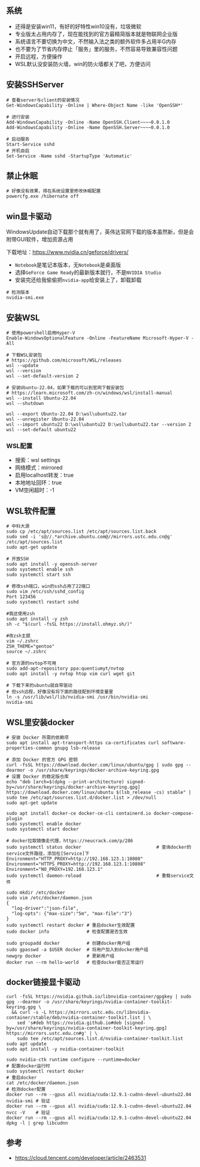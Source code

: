 ## 系统

+ 还得是安装win11，有好的好特性win10没有，垃圾微软
+ 专业版太占用内存了，现在能找到的官方最精简版本就是物联网企业版
+ 系统语言不要切换为中文，不然输入法之类的额外软件多占用半G内存
+ 也不要为了节省内存停止「服务」里的服务，不然容易导致兼容性问题
+ 开启远程，方便操作
+ WSL默认没安装防火墙，win的防火墙都关了吧，方便访问

## 安装SSHServer

```shell
# 查看server与client的安装情况
Get-WindowsCapability -Online | Where-Object Name -like 'OpenSSH*'

# 进行安装
Add-WindowsCapability -Online -Name OpenSSH.Client~~~~0.0.1.0
Add-WindowsCapability -Online -Name OpenSSH.Server~~~~0.0.1.0

# 启动服务
Start-Service sshd
# 开机自启
Set-Service -Name sshd -StartupType 'Automatic'
```

## 禁止休眠

```shell
# 好像没有效果，得在系统设置里修改休眠配置
powercfg.exe /hibernate off
```

## win显卡驱动

WindowsUpdate自动下载那个就有用了，英伟达官网下载的版本虽然新，但是会附带GUI软件，增加资源占用

下载地址：https://www.nvidia.cn/geforce/drivers/

+ `Notebook`是笔记本版本，无`Notebook`是桌面版
+ 选择`GeForce Game Ready`的最新版本就行，不是`NVIDIA Studio`
+ 安装完还给我偷偷把`nvidia-app`给安装上了，卸载卸载

```shell
# 检测版本
nvidia-smi.exe
```

## 安装WSL

```shell
# 使用powershell启用Hyper-V
Enable-WindowsOptionalFeature -Online -FeatureName Microsoft-Hyper-V -All

# 下载WSL安装包
# https://github.com/microsoft/WSL/releases
wsl --update
wsl --version
wsl --set-default-version 2

# 安装Ubuntu-22.04，如果下载的可以到官网下载安装包
# https://learn.microsoft.com/zh-cn/windows/wsl/install-manual
wsl --install Ubuntu-22.04
wsl --shutdown

wsl --export Ubuntu-22.04 D:\wsl\ubuntu22.tar
wsl --unregister Ubuntu-22.04
wsl --import ubuntu22 D:\wsl\ubuntu22 D:\wsl\ubuntu22.tar --version 2
wsl --set-default ubuntu22
```

### WSL配置

+ 搜索：wsl settings
+ 网络模式：mirrored
+ 启用localhost转发：true
+ 本地地址回环：true
+ VM空闲超时：-1

## WSL软件配置

```shell
# 中科大源
sudo cp /etc/apt/sources.list /etc/apt/sources.list.back
sudo sed -i 's@//.*archive.ubuntu.com@//mirrors.ustc.edu.cn@g' /etc/apt/sources.list
sudo apt-get update
```

```shell
# 开放SSH
sudo apt install -y openssh-server
sudo systemctl enable ssh
sudo systemctl start ssh

# 修改ssh端口，win的ssh占用了22端口
sudo vim /etc/ssh/sshd_config
Port 123456
sudo systemctl restart sshd
```

```shell
#我这使用zsh
sudo apt install -y zsh
sh -c "$(curl -fsSL https://install.ohmyz.sh/)"

#改zsh主题
vim ~/.zshrc
ZSH_THEME="gentoo"
source ~/.zshrc
```

```shell
# 官方源的nvtop不可用
sudo add-apt-repository ppa:quentiumyt/nvtop
sudo apt install -y nvtop htop vim curl wget git
```

```shell
# 下载下来的ubuntu就自带驱动
# 但ssh远程，好像没有将下面的路径配到环境变量里
ln -s /usr/lib/wsl/lib/nvidia-smi /usr/bin/nvidia-smi
nvidia-smi
```

## WSL里安装docker

```shell
# 安装 Docker 所需的依赖项
sudo apt install apt-transport-https ca-certificates curl software-properties-common gnupg lsb-release

# 添加 Docker 的官方 GPG 密钥
curl -fsSL https://download.docker.com/linux/ubuntu/gpg | sudo gpg --dearmor -o /usr/share/keyrings/docker-archive-keyring.gpg
# 设置 Docker 的稳定版仓库
echo "deb [arch=$(dpkg --print-architecture) signed-by=/usr/share/keyrings/docker-archive-keyring.gpg] https://download.docker.com/linux/ubuntu $(lsb_release -cs) stable" | sudo tee /etc/apt/sources.list.d/docker.list > /dev/null
sudo apt-get update

sudo apt install docker-ce docker-ce-cli containerd.io docker-compose-plugin
sudo systemctl enable docker
sudo systemctl start docker

# docker拉取镜像走代理，https://neucrack.com/p/286
sudo systemctl status docker                            # 查询docker的service文件路径，添加在[Service]下
Environment="HTTP_PROXY=http://192.168.123.1:10808"
Environment="HTTPS_PROXY=http://192.168.123.1:10808"
Environment="NO_PROXY=192.168.123.1"
sudo systemctl daemon-reload                            # 重载service文件

sudo mkdir /etc/docker
sudo vim /etc/docker/daemon.json
{
  "log-driver":"json-file",
  "log-opts": {"max-size":"5m", "max-file":"3"}
}
sudo systemctl restart docker # 重启docker生效配置
sudo docker info              # 检查配置是否生效

sudo groupadd docker          # 创建docker用户组
sudo gpasswd -a $USER docker  # 将用户加入到docker用户组
newgrp docker                 # 更新用户组
docker run --rm hello-world   # 检查docker能否正常运行
```

## docker链接显卡驱动

```shell
curl -fsSL https://nvidia.github.io/libnvidia-container/gpgkey | sudo gpg --dearmor -o /usr/share/keyrings/nvidia-container-toolkit-keyring.gpg \
  && curl -s -L https://mirrors.ustc.edu.cn/libnvidia-container/stable/deb/nvidia-container-toolkit.list | \
    sed 's#deb https://nvidia.github.io#deb [signed-by=/usr/share/keyrings/nvidia-container-toolkit-keyring.gpg] https://mirrors.ustc.edu.cn#g' | \
    sudo tee /etc/apt/sources.list.d/nvidia-container-toolkit.list
sudo apt update
sudo apt install -y nvidia-container-toolkit

sudo nvidia-ctk runtime configure --runtime=docker                                  # 配置docker运行时
sudo systemctl restart docker                                                       # 重启docker
cat /etc/docker/daemon.json                                                         # 检测docker配置
docker run --rm --gpus all nvidia/cuda:12.9.1-cudnn-devel-ubuntu22.04 nvidia-smi # 验证
docker run --rm --gpus all nvidia/cuda:12.9.1-cudnn-devel-ubuntu22.04 nvcc -V    # 验证
docker run --rm --gpus all nvidia/cuda:12.9.1-cudnn-devel-ubuntu22.04 dpkg -l | grep libcudnn
```


## 参考

+ https://cloud.tencent.com/developer/article/2463531



